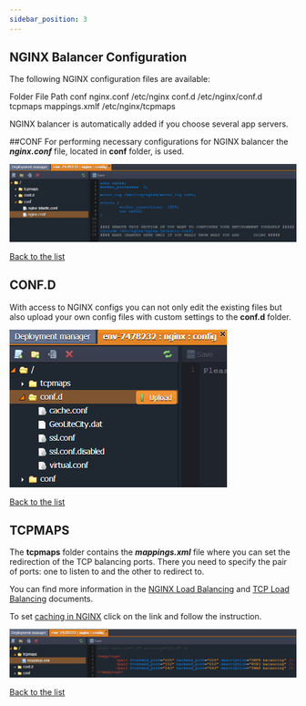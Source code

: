 ```yaml
---
sidebar_position: 3
---
```


## NGINX Balancer Configuration

The following NGINX configuration files are available:

Folder File Path
conf nginx.conf /etc/nginx
conf.d /etc/nginx/conf.d
tcpmaps mappings.xmlf /etc/nginx/tcpmaps

NGINX balancer is automatically added if you choose several app servers.

##CONF
For performing necessary configurations for NGINX balancer the **_nginx.conf_** file, located in **conf** folder, is used.

<div style={{
    display:'flex',
    justifyContent: 'center',
    margin: '0 0 1rem 0'
}}>

![Locale Dropdown](./img/NGINXBalancerConfiguration/01-nginx-balancer-configuration-file.png)

</div>

<div style={{
        display: 'flex',
        flexDirection: 'row-reverse',
        padding: '10px 0',
    }}>
    <a href="/docs/PlatformOverview/Release%20Notes/Release%20Notes%208.3#CloudMyDc-application-platform-83">
Back to the list
    </a>
</div>

## CONF.D

With access to NGINX configs you can not only edit the existing files but also upload your own config files with custom settings to the **conf.d** folder.

<div style={{
    display:'flex',
    justifyContent: 'center',
    margin: '0 0 1rem 0'
}}>

![Locale Dropdown](./img/NGINXBalancerConfiguration/02-nginx-balancer-custom-confd-settings.png)

</div>
<div style={{
        display: 'flex',
        flexDirection: 'row-reverse',
        padding: '10px 0',
    }}>
    <a href="/docs/PlatformOverview/Release%20Notes/Release%20Notes%208.3#CloudMyDc-application-platform-83">
Back to the list
    </a>
</div>

## TCPMAPS

The **tcpmaps** folder contains the **_mappings.xml_** file where you can set the redirection of the TCP balancing ports. There you need to specify the pair of ports: one to listen to and the other to redirect to.

You can find more information in the [NGINX Load Balancing](/docs/Load%20Balancers/NGINX/NGINX%20Balancer/) and [TCP Load Balancing](/docs/Load%20Balancers/NGINX/TCP%20Load%20Balancing) documents.

To set [caching in NGINX](/docs/Load%20Balancers/NGINX/Caching%20in%20NGINX%20Balancer) click on the link and follow the instruction.

<div style={{
    display:'flex',
    justifyContent: 'center',
    margin: '0 0 1rem 0'
}}>

![Locale Dropdown](./img/NGINXBalancerConfiguration/03-nginx-balancer-tcp-mappings.png)

</div>

<div style={{
        display: 'flex',
        flexDirection: 'row-reverse',
        padding: '10px 0',
    }}>
    <a href="/docs/PlatformOverview/Release%20Notes/Release%20Notes%208.3#CloudMyDc-application-platform-83">
Back to the list
    </a>
</div>
